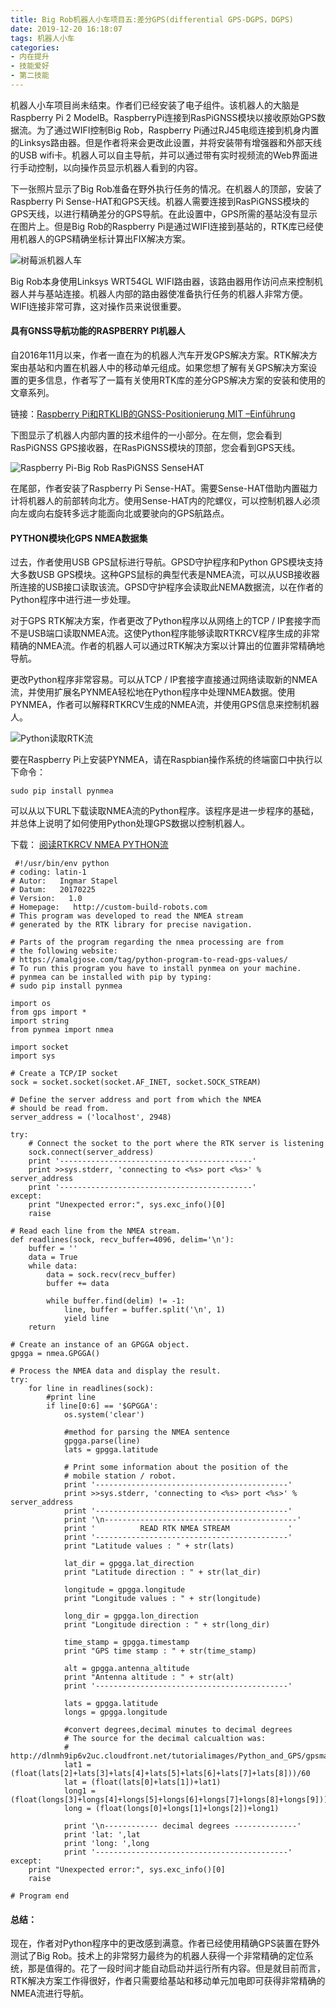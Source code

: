 ```yaml
---
title: Big Rob机器人小车项目五:差分GPS(differential GPS-DGPS，DGPS)
date: 2019-12-20 16:18:07
tags: 机器人小车
categories: 
- 内在提升
- 技能爱好
- 第二技能
---
```

机器人小车项目尚未结束。作者们已经安装了电子组件。该机器人的大脑是Raspberry Pi 2 ModelB。RaspberryPi连接到RasPiGNSS模块以接收原始GPS数据流。为了通过WIFI控制Big Rob，Raspberry Pi通过RJ45电缆连接到机身内置的Linksys路由器。但是作者将来会更改此设置，并将安装带有增强器和外部天线的USB wifi卡。机器人可以自主导航，并可以通过带有实时视频流的Web界面进行手动控制，以向操作员显示机器人看到的内容。

下一张照片显示了Big Rob准备在野外执行任务的情况。在机器人的顶部，安装了Raspberry Pi Sense-HAT和GPS天线。机器人需要连接到RasPiGNSS模块的GPS天线，以进行精确差分的GPS导航。在此设置中，GPS所需的基站没有显示在图片上。但是Big Rob的Raspberry Pi是通过WIFI连接到基站的，RTK库已经使用机器人的GPS精确坐标计算出FIX解决方案。

![树莓派机器人车](http://yuntu88.oss-cn-beijing.aliyuncs.com/fromlocal/1242937438@qq.com/20191220/sGQErxsnaH.jpg)

Big Rob本身使用Linksys WRT54GL WIFI路由器，该路由器用作访问点来控制机器人并与基站连接。机器人内部的路由器使准备执行任务的机器人非常方便。WIFI连接非常可靠，这对操作员来说很重要。
<!-- more -->
#### 具有GNSS导航功能的RASPBERRY PI机器人

自2016年11月以来，作者一直在为的机器人汽车开发GPS解决方案。RTK解决方案由基站和内置在机器人中的移动单元组成。如果您想了解有关GPS解决方案设置的更多信息，作者写了一篇有关使用RTK库的差分GPS解决方案的安装和使用的文章系列。

链接：[Raspberry Pi和RTKLIB的GNSS-Positionierung MIT –Einführung](https://custom-build-robots.com/elektronik/praezise-gnss-positionierung-mit-dem-raspberry-pi-und-rtklib-einfuehrung/7921?lang=de)

下图显示了机器人内部内置的技术组件的一小部分。在左侧，您会看到RasPiGNSS GPS接收器，在RasPiGNSS模块的顶部，您会看到GPS天线。

![Raspberry Pi-Big Rob RasPiGNSS SenseHAT](http://yuntu88.oss-cn-beijing.aliyuncs.com/fromlocal/1242937438@qq.com/20191220/QfzmWCY3Em.jpg)


在尾部，作者安装了Raspberry Pi Sense-HAT。需要Sense-HAT借助内置磁力计将机器人的前部转向北方。使用Sense-HAT内的陀螺仪，可以控制机器人必须向左或向右旋转多远才能面向北或要驶向的GPS航路点。

#### PYTHON模块化GPS NMEA数据集

过去，作者使用USB GPS鼠标进行导航。GPSD守护程序和Python GPS模块支持大多数USB GPS模块。这种GPS鼠标的典型代表是NMEA流，可以从USB接收器所连接的USB接口读取该流。GPSD守护程序会读取此NEMA数据流，以在作者的Python程序中进行进一步处理。

对于GPS RTK解决方案，作者更改了Python程序以从网络上的TCP / IP套接字而不是USB端口读取NMEA流。这使Python程序能够读取RTKRCV程序生成的非常精确的NMEA流。作者的机器人可以通过RTK解决方案以计算出的位置非常精确地导航。

更改Python程序非常容易。可以从TCP / IP套接字直接通过网络读取新的NMEA流，并使用扩展名PYNMEA轻松地在Python程序中处理NMEA数据。使用PYNMEA，作者可以解释RTKRCV生成的NMEA流，并使用GPS信息来控制机器人。

![Python读取RTK流](http://yuntu88.oss-cn-beijing.aliyuncs.com/fromlocal/1242937438@qq.com/20191220/meiS7aFKkA.jpg)

要在Raspberry Pi上安装PYNMEA，请在Raspbian操作系统的终端窗口中执行以下命令：

`sudo pip install pynmea`

可以从以下URL下载读取NMEA流的Python程序。该程序是进一步程序的基础，并总体上说明了如何使用Python处理GPS数据以控制机器人。

下载： [阅读RTKRCV NMEA PYTHON流](https://custom-build-robots.com/wp-content/uploads/2017/02/READ_RTKRCV_NMEA_PYTHON_STREAM.zip)

```
 #!/usr/bin/env python
# coding: latin-1
# Autor:   Ingmar Stapel
# Datum:   20170225
# Version:   1.0
# Homepage:   http://custom-build-robots.com
# This program was developed to read the NMEA stream
# generated by the RTK library for precise navigation.

# Parts of the program regarding the nmea processing are from
# the following website:
# https://amalgjose.com/tag/python-program-to-read-gps-values/
# To run this program you have to install pynmea on your machine.
# pynmea can be installed with pip by typing:
# sudo pip install pynmea

import os
from gps import *
import string
from pynmea import nmea

import socket
import sys

# Create a TCP/IP socket
sock = socket.socket(socket.AF_INET, socket.SOCK_STREAM)

# Define the server address and port from which the NMEA
# should be read from.
server_address = ('localhost', 2948)

try:
    # Connect the socket to the port where the RTK server is listening
    sock.connect(server_address)
    print '-------------------------------------------'    
    print >>sys.stderr, 'connecting to <%s> port <%s>' % server_address            
    print '-------------------------------------------'
except:
    print "Unexpected error:", sys.exc_info()[0]
    raise

# Read each line from the NMEA stream.
def readlines(sock, recv_buffer=4096, delim='\n'):
    buffer = ''
    data = True
    while data:
        data = sock.recv(recv_buffer)
        buffer += data

        while buffer.find(delim) != -1:
            line, buffer = buffer.split('\n', 1)
            yield line
    return

# Create an instance of an GPGGA object.     
gpgga = nmea.GPGGA()

# Process the NMEA data and display the result.    
try:
    for line in readlines(sock):
        #print line
        if line[0:6] == '$GPGGA':
            os.system('clear')
            
            #method for parsing the NMEA sentence
            gpgga.parse(line)
            lats = gpgga.latitude
            
            # Print some information about the position of the
            # mobile station / robot.
            print '-------------------------------------------'    
            print >>sys.stderr, 'connecting to <%s> port <%s>' % server_address        
            print '-------------------------------------------'
            print '\n-------------------------------------------'
            print '          READ RTK NMEA STREAM             '
            print '-------------------------------------------'            
            print "Latitude values : " + str(lats)

            lat_dir = gpgga.lat_direction
            print "Latitude direction : " + str(lat_dir)

            longitude = gpgga.longitude
            print "Longitude values : " + str(longitude)

            long_dir = gpgga.lon_direction
            print "Longitude direction : " + str(long_dir)

            time_stamp = gpgga.timestamp
            print "GPS time stamp : " + str(time_stamp)

            alt = gpgga.antenna_altitude
            print "Antenna altitude : " + str(alt)
            print '-------------------------------------------'
            
            lats = gpgga.latitude
            longs = gpgga.longitude
            
            #convert degrees,decimal minutes to decimal degrees
            # The source for the decimal calcualtion was:
            # http://dlnmh9ip6v2uc.cloudfront.net/tutorialimages/Python_and_GPS/gpsmap.py
            lat1 = (float(lats[2]+lats[3]+lats[4]+lats[5]+lats[6]+lats[7]+lats[8]))/60
            lat = (float(lats[0]+lats[1])+lat1)
            long1 = (float(longs[3]+longs[4]+longs[5]+longs[6]+longs[7]+longs[8]+longs[9]))/60
            long = (float(longs[0]+longs[1]+longs[2])+long1)            
            
            print '\n------------ decimal degrees --------------'    
            print 'lat: ',lat
            print 'long: ',long
            print '-------------------------------------------'
except:
    print "Unexpected error:", sys.exc_info()[0]
    raise

# Program end

```

#### 总结：

现在，作者对Python程序中的更改感到满意。作者已经使用精确GPS装置在野外测试了Big Rob。技术上的非常努力最终为的机器人获得一个非常精确的定位系统，那是值得的。花了一段时间才能自动启动并运行所有内容。但是就目前而言，RTK解决方案工作得很好，作者只需要给基站和移动单元加电即可获得非常精确的NMEA流进行导航。

